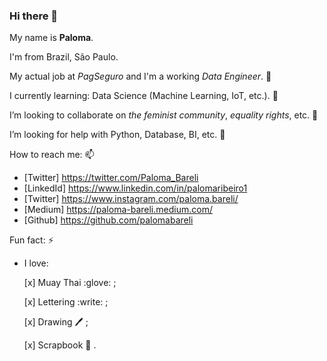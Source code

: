 ### Hi there 👋

My name is **Paloma**.

I'm from Brazil, São Paulo.

My actual job at *PagSeguro* and I'm a working *Data Engineer*. 🔭 

I currently learning: Data Science (Machine Learning, IoT, etc.). 🌱

I’m looking to collaborate on *the feminist community*, *equality rights*, etc. 👯 

I’m looking for help with Python, Database, BI, etc. 🤔

How to reach me: 📫 
  * [Twitter] https://twitter.com/Paloma_Bareli
  * [LinkedId] https://www.linkedin.com/in/palomaribeiro1
  * [Twitter] https://www.instagram.com/paloma.bareli/ 
  * [Medium] https://paloma-bareli.medium.com/
  * [Github] https://github.com/palomabareli
  
Fun fact: ⚡
  * I love: 
  
    [x] Muay Thai :glove: ; 
    
    [x] Lettering :write: ;
    
    [x] Drawing :pen: ;
    
    [x] Scrapbook :book: .
    
